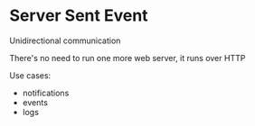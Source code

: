 # Server Sent Event

Unidirectional communication

There's no need to run one more web server, it runs over HTTP

Use cases:

- notifications
- events
- logs
